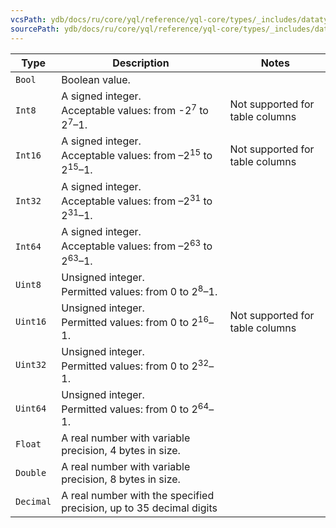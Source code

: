 ```yaml
---
vcsPath: ydb/docs/ru/core/yql/reference/yql-core/types/_includes/datatypes_primitive_number.md
sourcePath: ydb/docs/ru/core/yql/reference/yql-core/types/_includes/datatypes_primitive_number.md
---
```

| Type | Description | Notes   |
----- | ----- | -----
| `Bool` | Boolean value. |
| `Int8` | A signed integer.<br/>Acceptable values: from -2<sup>7</sup> to 2<sup>7</sup>–1. | Not supported for table columns |
| `Int16` | A signed integer.<br/>Acceptable values: from –2<sup>15</sup> to 2<sup>15</sup>–1. | Not supported for table columns |
| `Int32` | A signed integer.<br/>Acceptable values: from –2<sup>31</sup> to 2<sup>31</sup>–1. |
| `Int64` | A signed integer.<br/>Acceptable values: from –2<sup>63</sup> to 2<sup>63</sup>–1. |
| `Uint8` | Unsigned integer.<br/>Permitted values: from 0 to 2<sup>8</sup>–1. |
| `Uint16` | Unsigned integer.<br/>Permitted values: from 0 to 2<sup>16</sup>–1. | Not supported for table columns |
| `Uint32` | Unsigned integer.<br/>Permitted values: from 0 to 2<sup>32</sup>–1. |
| `Uint64` | Unsigned integer.<br/>Permitted values: from 0 to 2<sup>64</sup>–1. |
| `Float` | A real number with variable precision, 4 bytes in size. |
| `Double` | A real number with variable precision, 8 bytes in size. |
| `Decimal` | A real number with the specified precision, up to 35 decimal digits |

